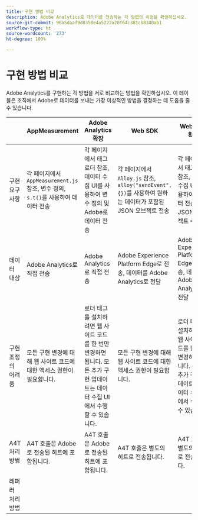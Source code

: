 ```yaml
---
title: 구현 방법 비교
description: Adobe Analytics로 데이터를 전송하는 각 방법의 이점을 확인하십시오.
source-git-commit: 96a5daaf9d8358e4a5222a20f64c381cb8340ab1
workflow-type: ht
source-wordcount: '273'
ht-degree: 100%

---
```


# 구현 방법 비교

Adobe Analytics를 구현하는 각 방법을 서로 비교하는 방법을 확인하십시오. 이 테이블은 조직에서 Adobe로 데이터를 보내는 가장 이상적인 방법을 결정하는 데 도움을 줄 수 있습니다.

|  | AppMeasurement | Adobe Analytics 확장 | Web SDK | Web SDK 확장 |
| --- | --- | --- | --- | --- |
| 구현 요구 사항 | 각 페이지에서 `AppMeasurement.js` 참조, 변수 정의, `s.t()`를 사용하여 데이터 전송 | 각 페이지에서 태그 로더 참조, 데이터 수집 UI를 사용하여 변수 정의 및 Adobe로 데이터 전송 | 각 페이지에서 `Alloy.js` 참조, `alloy("sendEvent",{})`를 사용하여 원하는 데이터가 포함된 JSON 오브젝트 전송 | 각 페이지에서 태그 로더 참조, 데이터 수집 UI를 사용하여 데이터 전송할 JSON 오브젝트 수립 |
| 데이터 대상 | Adobe Analytics로 직접 전송 | Adobe Analytics로 직접 전송 | Adobe Experience Platform Edge로 전송, 데이터를 Adobe Analytics로 전달 | Adobe Experience Platform Edge로 전송, 데이터를 Adobe Analytics로 전달 |
| 구현 조정의 어려움 | 모든 구현 변경에 대해 웹 사이트 코드에 대한 액세스 권한이 필요합니다. | 로더 태그를 설치하려면 웹 사이트 코드를 한 번만 변경하면 됩니다. 모든 추가 구현 업데이트는 데이터 수집 UI에서 수행할 수 있습니다. | 모든 구현 변경에 대해 웹 사이트 코드에 대한 액세스 권한이 필요합니다. | 로더 태그를 설치하려면 웹 사이트 코드를 한 번만 변경하면 됩니다. 모든 추가 구현 업데이트는 데이터 수집 UI에서 수행할 수 있습니다. |
| A4T 처리 방법 | A4T 호출은 Adobe로 전송된 히트에 포함됩니다. | A4T 호출은 Adobe로 전송된 히트에 포함됩니다. | A4T 호출은 별도의 히트로 전송됩니다. | A4T 호출은 별도의 히트로 전송됩니다. |
| 레퍼러 처리 방법 |